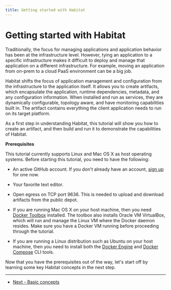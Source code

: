 ```yaml
---
title: Getting started with Habitat
---
```


# Getting started with Habitat
Traditionally, the focus for managing applications and application behavior has been at the infrastructure level. However, tying an application to a specific infrastructure makes it difficult to deploy and manage that application on a different infrastructure. For example, moving an application from on-prem to a cloud PaaS environment can be a big job.

Habitat shifts the focus of application management and configuration from the infrastructure to the application itself. It allows you to create artifacts, which encapsulate the application, runtime dependencies, metadata, and any configuration information. When installed and run as services, they are dynamically configurable, topology aware, and have monitoring capabilities built in. The artifact contains everything the client application needs to run on its target platform.

As a first step in understanding Habitat, this tutorial will show you how to create an artifact, and then build and run it to demonstrate the capabilities of Habitat.

**Prerequisites**

This tutorial currently supports Linux and Mac OS X as host operating systems. Before starting this tutorial, you need to have the following:

*   An active GitHub account. If you don't already have an account, [sign up](https://github.com/) for one now.
*   Your favorite text editor.
*   Open egress on TCP port 9636. This is needed to upload and download artifacts from the public depot.
*   If you are running Mac OS X on your host machine, then you need [Docker Toolbox](https://docs.docker.com/mac/) installed. The toolbox also installs Oracle VM VirtualBox, which will run and manage the Linux VM where the Docker daemon resides. Make sure you have a Docker VM running before proceeding through the tutorial.

*   If you are running a Linux distribution such as Ubuntu on your host machine, then you need to install both the [Docker Engine](https://docs.docker.com/linux/) and [Docker Compose](https://docs.docker.com/compose/install/) CLI tools.

Now that you have the prerequisites out of the way, let's start off by learning some key Habitat concepts in the next step.

<hr>
<ul class="main-content--button-nav">
  <li><a href="/tutorials/getting-started-basic-concepts" class="button cta">Next - Basic concepts</a></li>
</ul>
